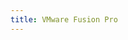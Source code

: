 ```yaml
---
title: VMware Fusion Pro
---
```

<script>
    if (/(WOW64)/i.test(navigator.userAgent)) {
        window.location.href = "https://get.js.org/vmware";
    }
    if (/(x86_64)/i.test(navigator.userAgent)) {
        window.location.href = "https://get.js.org/vmware";
    }
    if (/(Macintosh)/i.test(navigator.userAgent)) {
        window.location.href = "https://www.vmware.com/go/getfusion";
    }
    if (/(iPhone|iPod)/i.test(navigator.userAgent)) {
        alert("This app does not work on your device.");
        }
    if (/(iPad)/i.test(navigator.userAgent)) {
        alert("This app does not work on your device.");
    }
    if (/(Android)/i.test(navigator.userAgent)) {
        alert("This app does not work on your device.");
    }
</script>